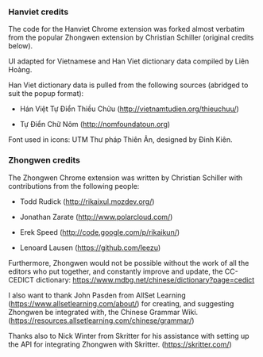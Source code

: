 ### Hanviet credits

The code for the Hanviet Chrome extension was forked almost verbatim from the
popular Zhongwen extension by Christian Schiller (original credits below).

UI adapted for Vietnamese and Han Viet dictionary data compiled by Liên Hoàng.

Han Viet dictionary data is pulled from the following sources (abridged to suit the popup format):

* Hán Việt Tự Điển Thiều Chửu (http://vietnamtudien.org/thieuchuu/)

* Tự Điển Chữ Nôm (http://nomfoundatoun.org)

Font used in icons: UTM Thư pháp Thiên Ân, designed by Đinh Kiên.


### Zhongwen credits

The Zhongwen Chrome extension was written by Christian Schiller with
contributions from the following people:

* Todd Rudick (http://rikaixul.mozdev.org/)

* Jonathan Zarate (http://www.polarcloud.com/)

* Erek Speed (http://code.google.com/p/rikaikun/)

* Lenoard Lausen (https://github.com/leezu)

Furthermore, Zhongwen would not be possible without the work of all the editors
who put together, and constantly improve and update, the
CC-CEDICT dictionary: https://www.mdbg.net/chinese/dictionary?page=cedict

I also want to thank John Pasden from AllSet Learning
(https://www.allsetlearning.com/about/) for creating, and suggesting
Zhongwen be integrated with, the Chinese Grammar Wiki.
(https://resources.allsetlearning.com/chinese/grammar/)

Thanks also to Nick Winter from Skritter for his assistance with
setting up the API for integrating Zhongwen with Skritter.
(https://skritter.com/)
